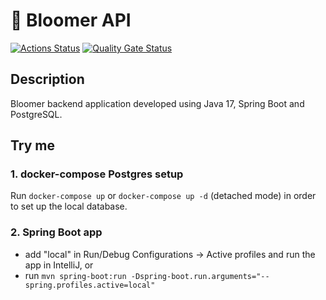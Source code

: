# 🌻 Bloomer API

[![Actions Status](https://github.com/patrykbober/bloomer-api/workflows/Build%20and%20Test/badge.svg)](https://github.com/patrykbober/bloomer-api/actions)
[![Quality Gate Status](https://sonarcloud.io/api/project_badges/measure?project=patrykbober_bloomer-api&metric=alert_status)](https://sonarcloud.io/summary/new_code?id=patrykbober_bloomer-api)

## Description

Bloomer backend application developed using Java 17, Spring Boot and PostgreSQL.

## Try me

### 1. docker-compose Postgres setup

Run ```docker-compose up``` or ```docker-compose up -d``` (detached mode) in order to set up the local database.

### 2. Spring Boot app

- add "local" in Run/Debug Configurations -> Active profiles and run the app in IntelliJ, or
- run ```mvn spring-boot:run -Dspring-boot.run.arguments="--spring.profiles.active=local"```
